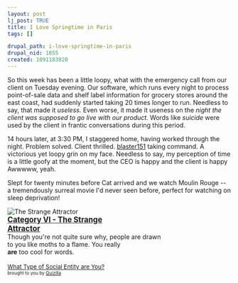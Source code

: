```yaml
--- 
layout: post
lj_post: TRUE
title: I Love Springtime in Paris
tags: []

drupal_path: i-love-springtime-in-paris
drupal_nid: 1855
created: 1091183820
---
```

So this week has been a little loopy, what with the emergency call from our client on Tuesday evening. Our software, which runs every night to process point-of-sale data and shelf label information for grocery stores around the east coast, had suddenly started taking 20 times longer to run. Needless to say, that made it <i>useless.</i> Even worse, it made it useness on the <i>night the client was supposed to go live with our product.</i> Words like <i>suicide</i> were used by the client in frantic conversations during this period.

14 hours later, at 3:30 PM, I staggered home, having worked through the night. Problem solved. Client thrilled. <a href="http://blaster151.livejournal.com">blaster151</a> taking command. A victorious yet loopy grin on my face. Needless to say, my perception of time is a little goofy at the moment, but the CEO is happy and the client is happy Awwwww, yeah.

Slept for twenty minutes before Cat arrived and we watch Moulin Rouge -- a tremendously surreal movie I'd never seen before, perfect for watching on sleep deprivation! 

<lj-cut text="Quizzage"><img src="http://images.quizilla.com/P/ProlixFootle/1090954681_ialsocial6.gif" border="0" alt="The Strange Attractor"><br><b><big><u>Category VI - The Strange<br>Attractor</b></big></u><br>
Though you're not quite sure why, people are drawn<br>to you like moths to a flame.  You really<br><b>are</b> too cool for words.
<br><br><a href="http://quizilla.com/users/ProlixFootle/quizzes/What%20Type%20of%20Social%20Entity%20are%20You%3F/"> <font size="-1">What Type of Social Entity are You?</font></a><BR> <font size="-3">brought to you by <a href="http://quizilla.com">Quizilla</a></font>
